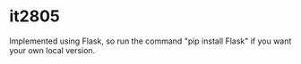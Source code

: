 it2805
======

Implemented using Flask, so run the command "pip install Flask" if you want your own local version.
